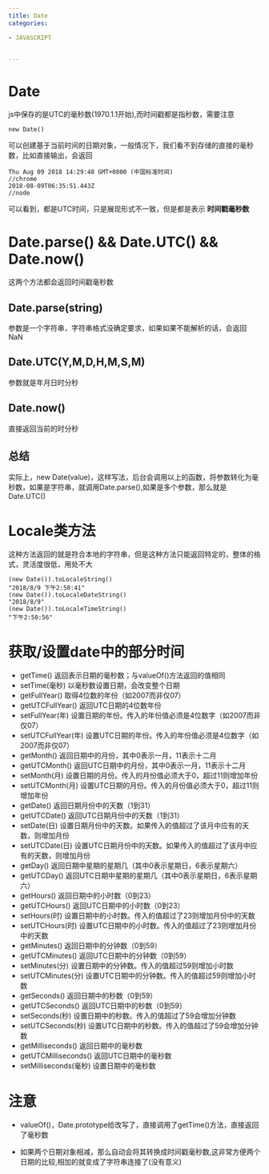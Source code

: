 ```yaml
---
title: Date
categories: 

- JAVASCRIPT


---
```


# Date
js中保存的是UTC的毫秒数(1970.1.1开始),而时间戳都是指秒数，需要注意

```
new Date()
```
可以创建基于当前时间的日期对象，一般情况下，我们看不到存储的直接的毫秒数，比如直接输出，会返回
```
Thu Aug 09 2018 14:29:48 GMT+0800 (中国标准时间)
//chrome
2018-08-09T06:35:51.443Z
//node
```
可以看到，都是UTC时间，只是展现形式不一致，但是都是表示 **时间戳毫秒数**

# Date.parse() && Date.UTC() && Date.now()

这两个方法都会返回时间戳毫秒数
## Date.parse(string)
参数是一个字符串，字符串格式没确定要求，如果如果不能解析的话，会返回NaN
## Date.UTC(Y,M,D,H,M,S,M)
参数就是年月日时分秒
## Date.now()
直接返回当前的时分秒 
## 总结
实际上，new Date(value)，这样写法，后台会调用以上的函数，将参数转化为毫秒数，如果是字符串，就调用Date.parse(),如果是多个参数，那么就是Date.UTC()
# Locale类方法
这种方法返回的就是符合本地的字符串，但是这种方法只能返回特定的，整体的格式，灵活度很低，用处不大
```
(new Date()).toLocaleString()
"2018/8/9 下午2:50:41"
(new Date()).toLocaleDateString()
"2018/8/9"
(new Date()).toLocaleTimeString()
"下午2:50:56"
```

# 获取/设置date中的部分时间
- getTime() 返回表示日期的毫秒数；与valueOf()方法返回的值相同
- setTime(毫秒) 以毫秒数设置日期，会改变整个日期
- getFullYear() 取得4位数的年份（如2007而非仅07）
- getUTCFullYear() 返回UTC日期的4位数年份
- setFullYear(年) 设置日期的年份。传入的年份值必须是4位数字（如2007而非仅07）
- setUTCFullYear(年) 设置UTC日期的年份。传入的年份值必须是4位数字（如2007而非仅07）
- getMonth() 返回日期中的月份，其中0表示一月，11表示十二月
- getUTCMonth() 返回UTC日期中的月份，其中0表示一月，11表示十二月
- setMonth(月) 设置日期的月份。传入的月份值必须大于0，超过11则增加年份
- setUTCMonth(月) 设置UTC日期的月份。传入的月份值必须大于0，超过11则增加年份
- getDate() 返回日期月份中的天数（1到31）
- getUTCDate() 返回UTC日期月份中的天数（1到31）
- setDate(日) 设置日期月份中的天数。如果传入的值超过了该月中应有的天数，则增加月份
- setUTCDate(日) 设置UTC日期月份中的天数。如果传入的值超过了该月中应有的天数，则增加月份
- getDay() 返回日期中星期的星期几（其中0表示星期日，6表示星期六）
- getUTCDay() 返回UTC日期中星期的星期几（其中0表示星期日，6表示星期六）
- getHours() 返回日期中的小时数（0到23）
- getUTCHours() 返回UTC日期中的小时数（0到23）
- setHours(时) 设置日期中的小时数。传入的值超过了23则增加月份中的天数
- setUTCHours(时) 设置UTC日期中的小时数。传入的值超过了23则增加月份中的天数
- getMinutes() 返回日期中的分钟数（0到59）
- getUTCMinutes() 返回UTC日期中的分钟数（0到59）
- setMinutes(分) 设置日期中的分钟数。传入的值超过59则增加小时数
- setUTCMinutes(分) 设置UTC日期中的分钟数。传入的值超过59则增加小时数
- getSeconds() 返回日期中的秒数（0到59）
- getUTCSeconds() 返回UTC日期中的秒数（0到59）
- setSeconds(秒) 设置日期中的秒数。传入的值超过了59会增加分钟数
- setUTCSeconds(秒) 设置UTC日期中的秒数。传入的值超过了59会增加分钟数
- getMilliseconds() 返回日期中的毫秒数
- getUTCMilliseconds() 返回UTC日期中的毫秒数
- setMilliseconds(毫秒) 设置日期中的毫秒数


# 注意
- valueOf()，Date.prototype给改写了，直接调用了getTime()方法，直接返回了毫秒数

- 如果两个日期对象相减，那么自动会将其转换成时间戳毫秒数,这非常方便两个日期的比较,相加的就变成了字符串连接了(没有意义)
